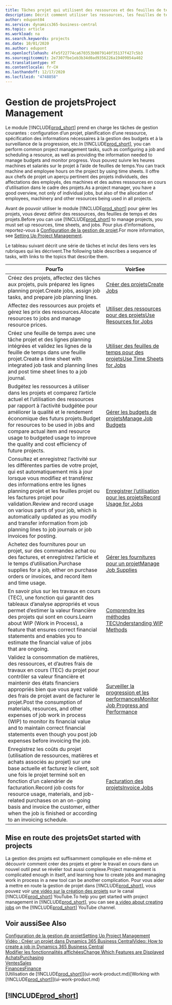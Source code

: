```yaml
---
title: Tâches projet qui utilisent des ressources et des feuilles de temps | Microsoft Docs
description: Décrit comment utiliser les ressources, les feuilles de temps et les projets pour la gestion des projets.
author: edupont04
ms.service: dynamics365-business-central
ms.topic: article
ms.workload: na
ms.search.keywords: projects
ms.date: 10/01/2020
ms.author: edupont
ms.openlocfilehash: 4fe5f22774ca670353b0079140f35137f427c5b3
ms.sourcegitcommit: 2e7307fbe1eb3b34d0ad9356226a19409054a402
ms.translationtype: HT
ms.contentlocale: fr-CH
ms.lasthandoff: 12/17/2020
ms.locfileid: "4748858"
---
```

# <a name="project-management"></a><span data-ttu-id="a1b97-103">Gestion de projets</span><span class="sxs-lookup"><span data-stu-id="a1b97-103">Project Management</span></span>
<span data-ttu-id="a1b97-104">Le module [!INCLUDE[prod_short](includes/prod_short.md)] prend en charge les tâches de gestion courantes : configuration d’un projet, planification d’une ressource, spécification des informations nécessaires à la gestion des budgets et à la surveillance de la progression, etc.</span><span class="sxs-lookup"><span data-stu-id="a1b97-104">In [!INCLUDE[prod_short](includes/prod_short.md)], you can perform common project management tasks, such as configuring a job and scheduling a resource, as well as providing the information needed to manage budgets and monitor progress.</span></span> <span data-ttu-id="a1b97-105">Vous pouvez suivre les heures machines et salariés sur le projet à l’aide de feuilles de temps.</span><span class="sxs-lookup"><span data-stu-id="a1b97-105">You can track machine and employee hours on the project by using time sheets.</span></span> <span data-ttu-id="a1b97-106">Il offre aux chefs de projet un aperçu pertinent des projets individuels, des affectations des employés, des machines et des autres ressources en cours d’utilisation dans le cadre des projets.</span><span class="sxs-lookup"><span data-stu-id="a1b97-106">As a project manager, you have a good overview, not only of individual jobs, but also of the allocation of employees, machinery and other resources being used in all projects.</span></span>

<span data-ttu-id="a1b97-107">Avant de pouvoir utiliser le module [!INCLUDE[prod_short](includes/prod_short.md)] pour gérer les projets, vous devez définir des ressources, des feuilles de temps et des projets.</span><span class="sxs-lookup"><span data-stu-id="a1b97-107">Before you can use [!INCLUDE[prod_short](includes/prod_short.md)] to manage projects, you must set up resources, time sheets, and jobs.</span></span> <span data-ttu-id="a1b97-108">Pour plus d’informations, reportez-vous à [Configuration de la gestion de projet](projects-setup-projects.md).</span><span class="sxs-lookup"><span data-stu-id="a1b97-108">For more information, see [Setting Up Project Management](projects-setup-projects.md).</span></span>  

<span data-ttu-id="a1b97-109">Le tableau suivant décrit une série de tâches et inclut des liens vers les rubriques qui les décrivent.</span><span class="sxs-lookup"><span data-stu-id="a1b97-109">The following table describes a sequence of tasks, with links to the topics that describe them.</span></span>

| <span data-ttu-id="a1b97-110">Pour</span><span class="sxs-lookup"><span data-stu-id="a1b97-110">To</span></span> | <span data-ttu-id="a1b97-111">Voir</span><span class="sxs-lookup"><span data-stu-id="a1b97-111">See</span></span> |
| --- | --- |
| <span data-ttu-id="a1b97-112">Créez des projets, affectez des tâches aux projets, puis préparez les lignes planning projet.</span><span class="sxs-lookup"><span data-stu-id="a1b97-112">Create jobs, assign job tasks, and prepare job planning lines.</span></span> |[<span data-ttu-id="a1b97-113">Créer des projets</span><span class="sxs-lookup"><span data-stu-id="a1b97-113">Create Jobs</span></span>](projects-how-create-jobs.md) |
| <span data-ttu-id="a1b97-114">Affectez des ressources aux projets et gérez les prix des ressources.</span><span class="sxs-lookup"><span data-stu-id="a1b97-114">Allocate resources to jobs and manage resource prices.</span></span> |[<span data-ttu-id="a1b97-115">Utiliser des ressources pour des projets</span><span class="sxs-lookup"><span data-stu-id="a1b97-115">Use Resources for Jobs</span></span>](projects-how-use-resources.md) |
| <span data-ttu-id="a1b97-116">Créez une feuille de temps avec une tâche projet et des lignes planning intégrées et validez les lignes de la feuille de temps dans une feuille projet.</span><span class="sxs-lookup"><span data-stu-id="a1b97-116">Create a time sheet with integrated job task and planning lines and post time sheet lines to a job journal.</span></span> |[<span data-ttu-id="a1b97-117">Utiliser des feuilles de temps pour des projets</span><span class="sxs-lookup"><span data-stu-id="a1b97-117">Use Time Sheets for Jobs</span></span>](projects-how-use-time-sheets.md) |
| <span data-ttu-id="a1b97-118">Budgétez les ressources à utiliser dans les projets et comparez l’article actuel et l’utilisation des ressources par rapport à l’activité budgétée pour améliorer la qualité et le rendement économique des futurs projets.</span><span class="sxs-lookup"><span data-stu-id="a1b97-118">Budget for resources to be used in jobs and compare actual item and resource usage to budgeted usage to improve the quality and cost efficiency of future projects.</span></span> |[<span data-ttu-id="a1b97-119">Gérer les budgets de projets</span><span class="sxs-lookup"><span data-stu-id="a1b97-119">Manage Job Budgets</span></span>](projects-how-manage-budgets.md) |
| <span data-ttu-id="a1b97-120">Consultez et enregistrez l’activité sur les différentes parties de votre projet, qui est automatiquement mis à jour lorsque vous modifiez et transférez des informations entre les lignes planning projet et les feuilles projet ou les factures projet pour validation.</span><span class="sxs-lookup"><span data-stu-id="a1b97-120">Review and record usage on various parts of your job, which is automatically updated as you modify and transfer information from job planning lines to job journals or job invoices for posting.</span></span> |[<span data-ttu-id="a1b97-121">Enregistrer l’utilisation pour les projets</span><span class="sxs-lookup"><span data-stu-id="a1b97-121">Record Usage for Jobs</span></span>](projects-how-record-job-usage.md) |
| <span data-ttu-id="a1b97-122">Achetez des fournitures pour un projet, sur des commandes achat ou des factures, et enregistrez l’article et le temps d’utilisation.</span><span class="sxs-lookup"><span data-stu-id="a1b97-122">Purchase supplies for a job, either on purchase orders or invoices, and record item and time usage.</span></span> |[<span data-ttu-id="a1b97-123">Gérer les fournitures pour un projet</span><span class="sxs-lookup"><span data-stu-id="a1b97-123">Manage Job Supplies</span></span>](projects-how-manage-project-supplies.md) |
| <span data-ttu-id="a1b97-124">En savoir plus sur les travaux en cours (TEC), une fonction qui garantit des tableaux d’analyse appropriés et vous permet d’estimer la valeur financière des projets qui sont en cours.</span><span class="sxs-lookup"><span data-stu-id="a1b97-124">Learn about WIP (Work in Process), a feature that ensures correct financial statements and enables you to estimate the financial value of jobs that are ongoing.</span></span> |[<span data-ttu-id="a1b97-125">Comprendre les méthodes TEC</span><span class="sxs-lookup"><span data-stu-id="a1b97-125">Understanding WIP Methods</span></span>](projects-understanding-wip.md) |
| <span data-ttu-id="a1b97-126">Validez la consommation de matières, des ressources, et d’autres frais de travaux en cours (TEC) du projet pour contrôler sa valeur financière et maintenir des états financiers appropriés bien que vous ayez validé des frais de projet avant de facturer le projet.</span><span class="sxs-lookup"><span data-stu-id="a1b97-126">Post the consumption of materials, resources, and other expenses of job work in process (WIP) to monitor its financial value and to maintain correct financial statements even though you post job expenses before invoicing the job.</span></span> |[<span data-ttu-id="a1b97-127">Surveiller la progression et les performances</span><span class="sxs-lookup"><span data-stu-id="a1b97-127">Monitor Job Progress and Performance</span></span>](projects-how-monitor-progress-performance.md) |
| <span data-ttu-id="a1b97-128">Enregistrez les coûts du projet (utilisation de ressources, matières et achats associés au projet) sur une base actuelle et facturez le client, soit une fois le projet terminé soit en fonction d’un calendrier de facturation.</span><span class="sxs-lookup"><span data-stu-id="a1b97-128">Record job costs for resource usage, materials, and job-related purchases on an on-going basis and invoice the customer, either when the job is finished or according to an invoicing schedule.</span></span> |[<span data-ttu-id="a1b97-129">Facturation des projets</span><span class="sxs-lookup"><span data-stu-id="a1b97-129">Invoice Jobs</span></span>](projects-how-invoice-jobs.md) |

## <a name="get-started-with-projects"></a><span data-ttu-id="a1b97-130">Mise en route des projets</span><span class="sxs-lookup"><span data-stu-id="a1b97-130">Get started with projects</span></span>

<span data-ttu-id="a1b97-131">La gestion des projets est suffisamment compliquée en elle-même et découvrir comment créer des projets et gérer le travail en cours dans un nouvel outil peut se révéler tout aussi complexe.</span><span class="sxs-lookup"><span data-stu-id="a1b97-131">Project management is complicated enough in itself, and learning how to create jobs and managing work in process in a new tool can be another complication.</span></span> <span data-ttu-id="a1b97-132">Pour vous aider à mettre en route la gestion de projet dans [!INCLUDE[prod_short](includes/prod_short.md)], vous pouvez voir [une vidéo sur la création des projets](https://www.youtube.com/watch?v=VqaPWr7BWmw) sur le canal [!INCLUDE[prod_short](includes/prod_short.md)] YouTube.</span><span class="sxs-lookup"><span data-stu-id="a1b97-132">To help you get started with project management in [!INCLUDE[prod_short](includes/prod_short.md)], you can see [a video about creating jobs](https://www.youtube.com/watch?v=VqaPWr7BWmw) on the [!INCLUDE[prod_short](includes/prod_short.md)] YouTube channel.</span></span>  

## <a name="see-also"></a><span data-ttu-id="a1b97-133">Voir aussi</span><span class="sxs-lookup"><span data-stu-id="a1b97-133">See Also</span></span>

[<span data-ttu-id="a1b97-134">Configuration de la gestion de projet</span><span class="sxs-lookup"><span data-stu-id="a1b97-134">Setting Up Project Management</span></span>](projects-setup-projects.md)  
[<span data-ttu-id="a1b97-135">Vidéo : Créer un projet dans Dynamics 365 Business Central</span><span class="sxs-lookup"><span data-stu-id="a1b97-135">Video: How to create a job in Dynamics 365 Business Central</span></span>](https://www.youtube.com/watch?v=VqaPWr7BWmw)  
[<span data-ttu-id="a1b97-136">Modifier les fonctionnalités affichées</span><span class="sxs-lookup"><span data-stu-id="a1b97-136">Change Which Features are Displayed</span></span>](ui-experiences.md)  
[<span data-ttu-id="a1b97-137">Achats</span><span class="sxs-lookup"><span data-stu-id="a1b97-137">Purchasing</span></span>](purchasing-manage-purchasing.md)  
[<span data-ttu-id="a1b97-138">Ventes</span><span class="sxs-lookup"><span data-stu-id="a1b97-138">Sales</span></span>](sales-manage-sales.md)  
[<span data-ttu-id="a1b97-139">Finances</span><span class="sxs-lookup"><span data-stu-id="a1b97-139">Finance</span></span>](finance.md)  
<span data-ttu-id="a1b97-140">[Utilisation de [!INCLUDE[prod_short](includes/prod_short.md)]](ui-work-product.md)</span><span class="sxs-lookup"><span data-stu-id="a1b97-140">[Working with [!INCLUDE[prod_short](includes/prod_short.md)]](ui-work-product.md)</span></span>  

## [!INCLUDE[prod_short](includes/free_trial_md.md)]  
